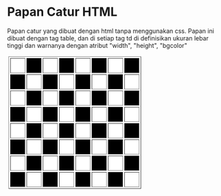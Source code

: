 # Papan Catur HTML

Papan catur yang dibuat dengan html tanpa menggunakan css. Papan ini dibuat dengan tag table, dan di setiap tag td di definisikan ukuran lebar tinggi dan warnanya dengan atribut "width", "height", "bgcolor"

![alt text](./assets/img/papan-catur.png)
